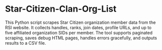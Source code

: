 # Star-Citizen-Clan-Org-List
This Python script scrapes Star Citizen organization member data from the RSI website. It collects handles, ranks, join dates, profile URLs, and up to five affiliated organization SIDs per member. The tool supports paginated scraping, saves debug HTML pages, handles errors gracefully, and outputs results to a CSV file.
